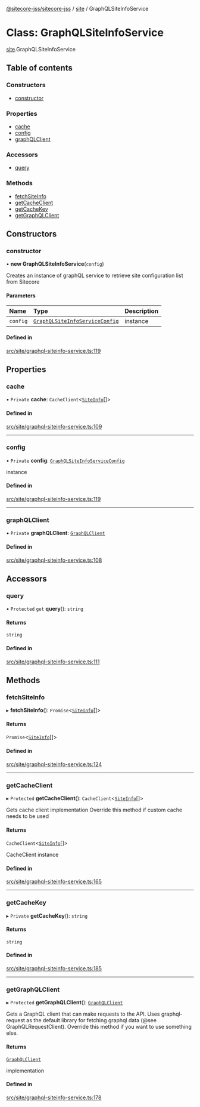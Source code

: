[@sitecore-jss/sitecore-jss](../README.md) / [site](../modules/site.md) / GraphQLSiteInfoService

# Class: GraphQLSiteInfoService

[site](../modules/site.md).GraphQLSiteInfoService

## Table of contents

### Constructors

- [constructor](site.GraphQLSiteInfoService.md#constructor)

### Properties

- [cache](site.GraphQLSiteInfoService.md#cache)
- [config](site.GraphQLSiteInfoService.md#config)
- [graphQLClient](site.GraphQLSiteInfoService.md#graphqlclient)

### Accessors

- [query](site.GraphQLSiteInfoService.md#query)

### Methods

- [fetchSiteInfo](site.GraphQLSiteInfoService.md#fetchsiteinfo)
- [getCacheClient](site.GraphQLSiteInfoService.md#getcacheclient)
- [getCacheKey](site.GraphQLSiteInfoService.md#getcachekey)
- [getGraphQLClient](site.GraphQLSiteInfoService.md#getgraphqlclient)

## Constructors

### constructor

• **new GraphQLSiteInfoService**(`config`)

Creates an instance of graphQL service to retrieve site configuration list from Sitecore

#### Parameters

| Name | Type | Description |
| :------ | :------ | :------ |
| `config` | [`GraphQLSiteInfoServiceConfig`](../modules/site.md#graphqlsiteinfoserviceconfig) | instance |

#### Defined in

[src/site/graphql-siteinfo-service.ts:119](https://github.com/Sitecore/jss/blob/a3b05707b/packages/sitecore-jss/src/site/graphql-siteinfo-service.ts#L119)

## Properties

### cache

• `Private` **cache**: `CacheClient`<[`SiteInfo`](../modules/site.md#siteinfo)[]\>

#### Defined in

[src/site/graphql-siteinfo-service.ts:109](https://github.com/Sitecore/jss/blob/a3b05707b/packages/sitecore-jss/src/site/graphql-siteinfo-service.ts#L109)

___

### config

• `Private` **config**: [`GraphQLSiteInfoServiceConfig`](../modules/site.md#graphqlsiteinfoserviceconfig)

instance

#### Defined in

[src/site/graphql-siteinfo-service.ts:119](https://github.com/Sitecore/jss/blob/a3b05707b/packages/sitecore-jss/src/site/graphql-siteinfo-service.ts#L119)

___

### graphQLClient

• `Private` **graphQLClient**: [`GraphQLClient`](../interfaces/index.GraphQLClient.md)

#### Defined in

[src/site/graphql-siteinfo-service.ts:108](https://github.com/Sitecore/jss/blob/a3b05707b/packages/sitecore-jss/src/site/graphql-siteinfo-service.ts#L108)

## Accessors

### query

• `Protected` `get` **query**(): `string`

#### Returns

`string`

#### Defined in

[src/site/graphql-siteinfo-service.ts:111](https://github.com/Sitecore/jss/blob/a3b05707b/packages/sitecore-jss/src/site/graphql-siteinfo-service.ts#L111)

## Methods

### fetchSiteInfo

▸ **fetchSiteInfo**(): `Promise`<[`SiteInfo`](../modules/site.md#siteinfo)[]\>

#### Returns

`Promise`<[`SiteInfo`](../modules/site.md#siteinfo)[]\>

#### Defined in

[src/site/graphql-siteinfo-service.ts:124](https://github.com/Sitecore/jss/blob/a3b05707b/packages/sitecore-jss/src/site/graphql-siteinfo-service.ts#L124)

___

### getCacheClient

▸ `Protected` **getCacheClient**(): `CacheClient`<[`SiteInfo`](../modules/site.md#siteinfo)[]\>

Gets cache client implementation
Override this method if custom cache needs to be used

#### Returns

`CacheClient`<[`SiteInfo`](../modules/site.md#siteinfo)[]\>

CacheClient instance

#### Defined in

[src/site/graphql-siteinfo-service.ts:165](https://github.com/Sitecore/jss/blob/a3b05707b/packages/sitecore-jss/src/site/graphql-siteinfo-service.ts#L165)

___

### getCacheKey

▸ `Private` **getCacheKey**(): `string`

#### Returns

`string`

#### Defined in

[src/site/graphql-siteinfo-service.ts:185](https://github.com/Sitecore/jss/blob/a3b05707b/packages/sitecore-jss/src/site/graphql-siteinfo-service.ts#L185)

___

### getGraphQLClient

▸ `Protected` **getGraphQLClient**(): [`GraphQLClient`](../interfaces/index.GraphQLClient.md)

Gets a GraphQL client that can make requests to the API. Uses graphql-request as the default
library for fetching graphql data (@see GraphQLRequestClient). Override this method if you
want to use something else.

#### Returns

[`GraphQLClient`](../interfaces/index.GraphQLClient.md)

implementation

#### Defined in

[src/site/graphql-siteinfo-service.ts:178](https://github.com/Sitecore/jss/blob/a3b05707b/packages/sitecore-jss/src/site/graphql-siteinfo-service.ts#L178)
